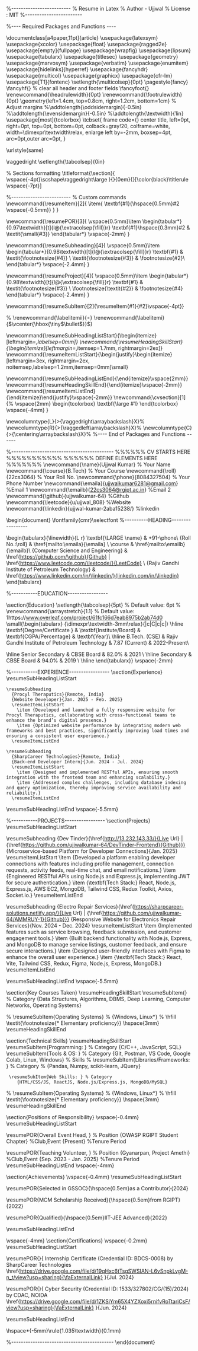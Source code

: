 %-------------------------
% Resume in Latex
% Author - Ujjwal
% License : MIT
%------------------------

%---- Required Packages and Functions ----

\documentclass[a4paper,11pt]{article}
\usepackage{latexsym}
\usepackage{xcolor}
\usepackage{float}
\usepackage{ragged2e}
\usepackage[empty]{fullpage}
\usepackage{wrapfig}
\usepackage{lipsum}
\usepackage{tabularx}
\usepackage{titlesec}
\usepackage{geometry}
\usepackage{marvosym}
\usepackage{verbatim}
\usepackage{enumitem}
\usepackage[hidelinks]{hyperref}
\usepackage{fancyhdr}
\usepackage{multicol}
\usepackage{graphicx}
\usepackage{cfr-lm}
\usepackage[T1]{fontenc}
\setlength{\multicolsep}{0pt} 
\pagestyle{fancy}
\fancyhf{} % clear all header and footer fields
\fancyfoot{}
\renewcommand{\headrulewidth}{0pt}
\renewcommand{\footrulewidth}{0pt}
\geometry{left=1.4cm, top=0.8cm, right=1.2cm, bottom=1cm}
% Adjust margins
%\addtolength{\oddsidemargin}{-0.5in}
%\addtolength{\evensidemargin}{-0.5in}
%\addtolength{\textwidth}{1in}
\usepackage[most]{tcolorbox}
\tcbset{
	frame code={}
	center title,
	left=0pt,
	right=0pt,
	top=0pt,
	bottom=0pt,
	colback=gray!20,
	colframe=white,
	width=\dimexpr\textwidth\relax,
	enlarge left by=-2mm,
	boxsep=4pt,
	arc=0pt,outer arc=0pt,
}

\urlstyle{same}

\raggedright
\setlength{\tabcolsep}{0in}

% Sections formatting
\titleformat{\section}{
  \vspace{-4pt}\scshape\raggedright\large
}{}{0em}{}[\color{black}\titlerule \vspace{-7pt}]

%-------------------------
% Custom commands
\newcommand{\resumeItem}[2]{
  \item{
    \textbf{#1}{\hspace{0.5mm}#2 \vspace{-0.5mm}}
  }
}

\newcommand{\resumePOR}[3]{
\vspace{0.5mm}\item
    \begin{tabular*}{0.97\textwidth}[t]{l@{\extracolsep{\fill}}r}
        \textbf{#1}\hspace{0.3mm}#2 & \textit{\small{#3}} 
    \end{tabular*}
    \vspace{-2mm}
}

\newcommand{\resumeSubheading}[4]{
\vspace{0.5mm}\item
    \begin{tabular*}{0.98\textwidth}[t]{l@{\extracolsep{\fill}}r}
        \textbf{#1} & \textit{\footnotesize{#4}} \\
        \textit{\footnotesize{#3}} &  \footnotesize{#2}\\
    \end{tabular*}
    \vspace{-2.4mm}
}

\newcommand{\resumeProject}[4]{
\vspace{0.5mm}\item
    \begin{tabular*}{0.98\textwidth}[t]{l@{\extracolsep{\fill}}r}
        \textbf{#1} & \textit{\footnotesize{#3}} \\
        \footnotesize{\textit{#2}} & \footnotesize{#4}
    \end{tabular*}
    \vspace{-2.4mm}
}

\newcommand{\resumeSubItem}[2]{\resumeItem{#1}{#2}\vspace{-4pt}}

% \renewcommand{\labelitemii}{$\circ$}
\renewcommand{\labelitemi}{$\vcenter{\hbox{\tiny$\bullet$}}$}

\newcommand{\resumeSubHeadingListStart}{\begin{itemize}[leftmargin=*,labelsep=0mm]}
\newcommand{\resumeHeadingSkillStart}{\begin{itemize}[leftmargin=*,itemsep=1.7mm, rightmargin=2ex]}
\newcommand{\resumeItemListStart}{\begin{justify}\begin{itemize}[leftmargin=3ex, rightmargin=2ex, noitemsep,labelsep=1.2mm,itemsep=0mm]\small}

\newcommand{\resumeSubHeadingListEnd}{\end{itemize}\vspace{2mm}}
\newcommand{\resumeHeadingSkillEnd}{\end{itemize}\vspace{-2mm}}
\newcommand{\resumeItemListEnd}{\end{itemize}\end{justify}\vspace{-2mm}}
\newcommand{\cvsection}[1]{%
\vspace{2mm}
\begin{tcolorbox}
    \textbf{\large #1}
\end{tcolorbox}
    \vspace{-4mm}
}

\newcolumntype{L}{>{\raggedright\arraybackslash}X}%
\newcolumntype{R}{>{\raggedleft\arraybackslash}X}%
\newcolumntype{C}{>{\centering\arraybackslash}X}%
%---- End of Packages and Functions ------

%-------------------------------------------
%%%%%%  CV STARTS HERE  %%%%%%%%%%%
%%%%%% DEFINE ELEMENTS HERE %%%%%%%
\newcommand{\name}{Ujjwal Kumar} % Your Name
\newcommand{\course}{B.Tech} % Your Course
\newcommand{\roll}{22cs3064} % Your Roll No.
\newcommand{\phone}{8084327504} % Your Phone Number
\newcommand{\emaila}{ujjwalkumar6281@gmail.com} %Email 1
\newcommand{\emailb}{22cs3064@rgipt.ac.in} %Email 2
\newcommand{\github}{ujjwalkumar-64} %Github
\newcommand{\leetcode}{u/ujjwal_808} %Website
\newcommand{\linkedin}{ujjwal-kumar-2aba15238/} %linkedin




\begin{document}
\fontfamily{cmr}\selectfont
%----------HEADING-----------------
 
\begin{tabularx}{\linewidth}{L r}
  \textbf{\LARGE \name} & +91-\phone\\
  {Roll No.:\roll} & \href{mailto:\emaila}{\emaila} \\
  \course &  \href{mailto:\emailb}{\emailb}\\
  {Computer Science and Engineering} &  \href{https://github.com/\github}{Github} $|$  \href{https://www.leetcode.com/\leetcode/}{LeetCode} \\
  {Rajiv Gandhi Institute of Petroleum Technology} & \href{https://www.linkedin.com/in/\linkedin/}{linkedin.com/in/\linkedin}
\end{tabularx}
 



%-----------EDUCATION-----------------
 
\section{Education}
\setlength{\tabcolsep}{5pt} % Default value: 6pt
% \renewcommand{\arraystretch}{1.1} % Default value: 1https://www.overleaf.com/project/61fc166d7eab8975b2ab74d0
\small{\begin{tabularx}
{\dimexpr\textwidth-3mm\relax}{|c|C|c|c|}
  \hline
  \textbf{Degree/Certificate } & \textbf{Institute/Board} & \textbf{CGPA/Percentage} & \textbf{Year}\\
  \hline
  B.Tech. (CSE) & Rajiv Gandhi Institute of Petroleum Technology & 7.87 (Current) & 2022-Present\\

  \hline
  Senior Secondary & CBSE Board & 82.0\% & 2021 \\
  \hline
  Secondary & CBSE Board & 94.0\% & 2019 \\
  \hline
\end{tabularx}}
\vspace{-2mm}

%-----------EXPERIENCE-----------------
\section{Experience}
  \resumeSubHeadingListStart

    \resumeSubheading
      {Procyl Theraputics}{Remote, India}
      {Website Developer}{Jan. 2025 - Feb. 2025}
      \resumeItemListStart
        \item {Developed and launched a fully responsive website for Procyl Theraputics, collaborating with cross-functional teams to enhance the brand’s digital presence.}
        \item {Optimized website performance by integrating modern web frameworks and best practices, significantly improving load times and ensuring a consistent user experience.}
      \resumeItemListEnd
    
    \resumeSubheading
      {SharpCareer Technologies}{Remote, India}
      {Back-end Developer Intern}{Jun. 2024 - Jul. 2024}
      \resumeItemListStart
        \item {Designed and implemented RESTful APIs, ensuring smooth integration with the frontend team and enhancing scalability.}
        \item {Addressed complex challenges, including database indexing and query optimization, thereby improving service availability and reliability.}
      \resumeItemListEnd
      
  \resumeSubHeadingListEnd
\vspace{-5.5mm}

%-----------PROJECTS-----------------
\section{Projects}
\resumeSubHeadingListStart

\resumeSubheading
  {Dev Tinder}{\href{http://13.232.143.33/}{Live Url} | {\href{https://github.com/ujjwalkumar-64/DevTinder-Frontend}{Github}}}
  {Microservice-based Platform for Developer Connections}{Jan. 2025}
  \resumeItemListStart
    \item {Developed a platform enabling developer connections with features including profile management, connection requests, activity feeds, real-time chat, and email notifications.}
    \item {Engineered RESTful APIs using Node.js and Express.js, implementing JWT for secure authentication.}
    \item {\textbf{Tech Stack:} React, Node.js, Express.js, AWS EC2, MongoDB, Tailwind CSS, Redux Toolkit, Axios, Socket.io.}
  \resumeItemListEnd

\resumeSubheading
  {Electro Repair Services}{\href{https://sharpcareer-solutions.netlify.app/}{Live Url} | {\href{https://github.com/ujjwalkumar-64/AMMRUY-1}{Github}}}
  {Responsive Website for Electronics Repair Services}{Nov. 2024 - Dec. 2024}
  \resumeItemListStart
    \item {Implemented features such as service browsing, feedback submission, and customer engagement tools.}
    \item {Built backend functionality with Node.js, Express, and MongoDB to manage service listings, customer feedback, and ensure secure interactions.}
    \item {Designed user-friendly interfaces with Figma to enhance the overall user experience.}
    \item {\textbf{Tech Stack:} React, Vite, Tailwind CSS, Redux, Figma, Node.js, Express, MongoDB.}
  \resumeItemListEnd
 
\resumeSubHeadingListEnd
\vspace{-5.5mm}




\section{Key Courses Taken}
 \resumeHeadingSkillStart
  \resumeSubItem{} % Category
   {Data Structures, Algorithms, DBMS, Deep Learning, Computer Networks, Operating Systems}

%  \resumeSubItem{Operating Systems}
%  {Windows, Linux*} 
% \hfill \textit{\footnotesize{* Elementary proficiency}} \hspace{3mm}
 \resumeHeadingSkillEnd

\section{Technical Skills}
 \resumeHeadingSkillStart
  \resumeSubItem{Programming: } % Category
    {C/C++, JavaScript, SQL}
 \resumeSubItem{Tools \& OS: } % Category
     {Git, Postman, VS Code, Google Colab, Linux, Windows} % Skills
 % \resumeSubItem{Libraries/Frameworks: } % Category
 %    {Pandas, Numpy, scikit-learn, JQuery}
    
     \resumeSubItem{Web Skills: } % Category
        {HTML/CSS/JS, ReactJS, Node.js/Express.js, MongoDB/MySQL}
%  \resumeSubItem{Operating Systems}
%  {Windows, Linux*} 
% \hfill \textit{\footnotesize{* Elementary proficiency}} \hspace{3mm}
 \resumeHeadingSkillEnd


\section{Positions of Responsibility}
\vspace{-0.4mm}
\resumeSubHeadingListStart

\resumePOR{Overall Event Head, } % Position
    {OWASP RGIPT Student Chapter} %Club,Event
    {Present} %Tenure Period
    
\resumePOR{Teaching Volunteer, } % Position
    {Gyanarpan, Project Amethi} %Club,Event
    {Sep. 2023 - Jan. 2025} %Tenure Period
\resumeSubHeadingListEnd
\vspace{-4mm}

\section{Achievements}
\vspace{-0.4mm}
\resumeSubHeadingListStart

\resumePOR{Selected in GSSOC}{\hspace{0.5em}as a Contributor}{2024}

\resumePOR{MCM Scholarship Received}{\hspace{0.5em}from RGIPT}{2022}

\resumePOR{Qualified}{\hspace{0.5em}IIT-JEE Advanced}{2022}

\resumeSubHeadingListEnd

\vspace{-4mm}
\section{Certifications}
\vspace{-0.2mm}
\resumeSubHeadingListStart

\resumePOR{}{
    Internship Certificate (Credential ID: BDCS-0008) by SharpCareer Technologies 
    \href{https://drive.google.com/file/d/19qHxc6tTsgSWSIAN-L6vSnpkLvgM-n_t/view?usp=sharing}{\faExternalLink}
}{Jul. 2024}

\resumePOR{}{
    Cyber Security (Credential ID: 1533/327802/CG/(15)/2024) by CDAC, NOIDA 
    \href{https://drive.google.com/file/d/1ZKSiYm65X4YZXoxi5rnifvRoTtariCsF/view?usp=sharing}{\faExternalLink}
}{Jun. 2024}

\resumeSubHeadingListEnd



\hspace*{-5mm}\rule{1.035\textwidth}{0.1mm}

%-------------------------------------------
\end{document}
